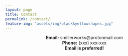 ```yaml
---
layout: page
title: Contact
permalink: /contact/
feature-img: "assets/img/black&yellowshapes.jpg"
---
```

<div align="center">
<b>Email:</b> smillerworks@protonmail.com
</div>

<div align="center">
<b>Phone:</b> (xxx) xxx-xxx
</div>

<div align="center">
<b> Email is preferred! </b>
</div>
